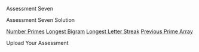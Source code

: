 <download href="https://s3-us-west-1.amazonaws.com/aao-bpo/assessments/assessment_7/A7.zip">Assessment Seven</download>

<download submitted href="https://s3-us-west-1.amazonaws.com/aao-bpo/assessments/assessment_7/A7_solution.zip">Assessment Seven Solution</download>

<a href="https://vimeo.com/212646721">Number Primes</a>
<a href="https://vimeo.com/212646692">Longest Bigram</a>
<a href="https://vimeo.com/212646651">Longest Letter Streak</a>
<a href="https://vimeo.com/212646629">Previous Prime Array</a>

<upload href="">Upload Your Assessment</upload>
